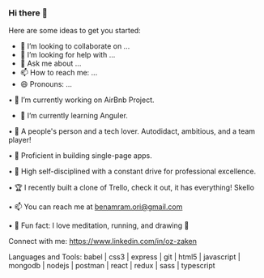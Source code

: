 ### Hi there 👋


Here are some ideas to get you started:



- 👯 I’m looking to collaborate on ...
- 🤔 I’m looking for help with ...
- 💬 Ask me about ...
- 📫 How to reach me: ...
- 😄 Pronouns: ...

• 🔭 I’m currently working on AirBnb Project.

- 🌱 I’m currently learning Anguler.

• 🧲 A people's person and a tech lover. Autodidact, ambitious, and a team player!

• 🌴 Proficient in building single-page apps.

• 🎯 High self-disciplined with a constant drive for professional excellence.

• 🏆 I recently built a clone of Trello, check it out, it has everything! Skello

• 📫 You can reach me at benamram.ori@gmail.com

• 💙 Fun fact: I love meditation, running, and drawing 🎨

Connect with me:
https://www.linkedin.com/in/oz-zaken

Languages and Tools:
babel | css3 | express | git | html5 | javascript | mongodb | nodejs | postman | react | redux | sass | typescript
